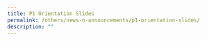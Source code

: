 ```yaml
---
title: P1 Orientation Slides
permalink: /others/news-n-announcements/p1-orientation-slides/
description: ""
---
```

